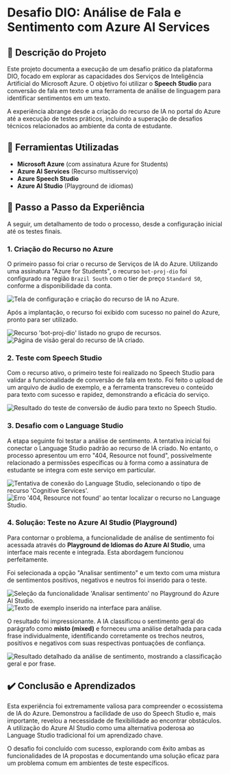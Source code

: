 # Desafio DIO: Análise de Fala e Sentimento com Azure AI Services

## 📖 Descrição do Projeto

Este projeto documenta a execução de um desafio prático da plataforma DIO, focado em explorar as capacidades dos Serviços de Inteligência Artificial do Microsoft Azure. O objetivo foi utilizar o **Speech Studio** para conversão de fala em texto e uma ferramenta de análise de linguagem para identificar sentimentos em um texto.

A experiência abrange desde a criação do recurso de IA no portal do Azure até a execução de testes práticos, incluindo a superação de desafios técnicos relacionados ao ambiente da conta de estudante.

## 🤖 Ferramientas Utilizadas

* **Microsoft Azure** (com assinatura Azure for Students)
* **Azure AI Services** (Recurso multisserviço)
* **Azure Speech Studio**
* **Azure AI Studio** (Playground de idiomas)

## 🚀 Passo a Passo da Experiência

A seguir, um detalhamento de todo o processo, desde a configuração inicial até os testes finais.

### 1. Criação do Recurso no Azure

O primeiro passo foi criar o recurso de Serviços de IA do Azure. Utilizando uma assinatura "Azure for Students", o recurso `bot-proj-dio` foi configurado na região `Brazil South` com o tier de preço `Standard S0`, conforme a disponibilidade da conta.

![Tela de configuração e criação do recurso de IA no Azure.](./images/cria_teste.png)

Após a implantação, o recurso foi exibido com sucesso no painel do Azure, pronto para ser utilizado.

![Recurso 'bot-proj-dio' listado no grupo de recursos.](./images/criado1.png)
![Página de visão geral do recurso de IA criado.](./images/criado2.png)

### 2. Teste com Speech Studio

Com o recurso ativo, o primeiro teste foi realizado no Speech Studio para validar a funcionalidade de conversão de fala em texto. Foi feito o upload de um arquivo de áudio de exemplo, e a ferramenta transcreveu o conteúdo para texto com sucesso e rapidez, demonstrando a eficácia do serviço.

![Resultado do teste de conversão de áudio para texto no Speech Studio.](./images/teste_speech.png)

### 3. Desafio com o Language Studio

A etapa seguinte foi testar a análise de sentimento. A tentativa inicial foi conectar o Language Studio padrão ao recurso de IA criado. No entanto, o processo apresentou um erro "404, Resource not found", possivelmente relacionado a permissões específicas ou à forma como a assinatura de estudante se integra com este serviço em particular.

![Tentativa de conexão do Language Studio, selecionando o tipo de recurso 'Cognitive Services'.](./images/tenta_lang.png)
![Erro '404, Resource not found' ao tentar localizar o recurso no Language Studio.](./images/erro_lang.png)

### 4. Solução: Teste no Azure AI Studio (Playground)

Para contornar o problema, a funcionalidade de análise de sentimento foi acessada através do **Playground de Idiomas do Azure AI Studio**, uma interface mais recente e integrada. Esta abordagem funcionou perfeitamente.

Foi selecionada a opção "Analisar sentimento" e um texto com uma mistura de sentimentos positivos, negativos e neutros foi inserido para o teste.

![Seleção da funcionalidade 'Analisar sentimento' no Playground do Azure AI Studio.](./images/AI_Foundry1.png)
![Texto de exemplo inserido na interface para análise.](./images/AI_Foundry2.png)

O resultado foi impressionante. A IA classificou o sentimento geral do parágrafo como **misto (mixed)** e forneceu uma análise detalhada para cada frase individualmente, identificando corretamente os trechos neutros, positivos e negativos com suas respectivas pontuações de confiança.

![Resultado detalhado da análise de sentimento, mostrando a classificação geral e por frase.](./images/AI_Foundry3.png)

## ✔️ Conclusão e Aprendizados

Esta experiência foi extremamente valiosa para compreender o ecossistema de IA do Azure. Demonstrou a facilidade de uso do Speech Studio e, mais importante, revelou a necessidade de flexibilidade ao encontrar obstáculos. A utilização do Azure AI Studio como uma alternativa poderosa ao Language Studio tradicional foi um aprendizado chave.

O desafio foi concluído com sucesso, explorando com êxito ambas as funcionalidades de IA propostas e documentando uma solução eficaz para um problema comum em ambientes de teste específicos.
